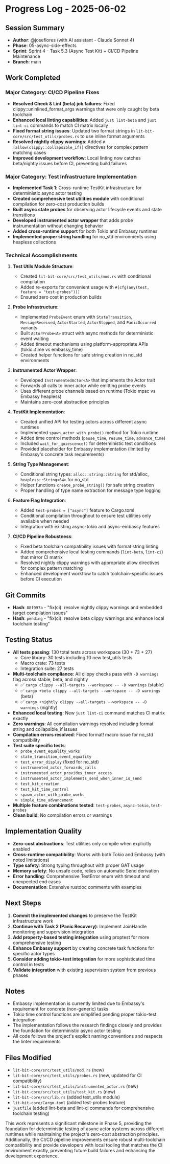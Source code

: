 # Progress Log - 2025-06-02

## Session Summary
* **Author**: @joseflores (with AI assistant - Claude Sonnet 4)
* **Phase**: 05-async-side-effects
* **Sprint**: Sprint 4 - Task 5.3 (Async Test Kit) + CI/CD Pipeline Maintenance
* **Branch**: main

## Work Completed

### Major Category: CI/CD Pipeline Fixes

* **Resolved Check & Lint (beta) job failures**: Fixed clippy::uninlined_format_args warnings that were only caught by beta toolchain
* **Enhanced local linting capabilities**: Added `just lint-beta` and `just lint-ci` commands to match CI matrix locally
* **Fixed format string issues**: Updated two format strings in `lit-bit-core/src/test_utils/probes.rs` to use inline format arguments
* **Resolved nightly clippy warnings**: Added `#[allow(clippy::collapsible_if)]` directives for complex pattern matching cases
* **Improved development workflow**: Local linting now catches beta/nightly issues before CI, preventing build failures

### Major Category: Test Infrastructure Implementation

* **Implemented Task 1**: Cross-runtime TestKit infrastructure for deterministic async actor testing
* **Created comprehensive test utilities module** with conditional compilation for zero-cost production builds
* **Built async state probes** for observing actor lifecycle events and state transitions
* **Developed instrumented actor wrapper** that adds probe instrumentation without changing behavior
* **Added cross-runtime support** for both Tokio and Embassy runtimes
* **Implemented proper string handling** for no_std environments using heapless collections

### Technical Accomplishments

1. **Test Utils Module Structure**:
   - Created `lit-bit-core/src/test_utils/mod.rs` with conditional compilation
   - Added re-exports for convenient usage with `#[cfg(any(test, feature = "test-probes"))]`
   - Ensured zero cost in production builds

2. **Probe Infrastructure**:
   - Implemented `ProbeEvent` enum with `StateTransition`, `MessageReceived`, `ActorStarted`, `ActorStopped`, and `PanicOccurred` variants
   - Built `ActorProbe<A>` struct with async methods for deterministic event waiting
   - Added timeout mechanisms using platform-appropriate APIs (tokio::time vs embassy_time)
   - Created helper functions for safe string creation in no_std environments

3. **Instrumented Actor Wrapper**:
   - Developed `InstrumentedActor<A>` that implements the Actor trait
   - Forwards all calls to inner actor while emitting probe events
   - Uses different probe channels based on runtime (Tokio mpsc vs Embassy heapless)
   - Maintains zero-cost abstraction principles

4. **TestKit Implementation**:
   - Created unified API for testing actors across different async runtimes
   - Implemented `spawn_actor_with_probe()` method for Tokio runtime
   - Added time control methods (`pause_time`, `resume_time`, `advance_time`)
   - Included `wait_for_quiescence()` for deterministic test conditions
   - Provided placeholder for Embassy implementation (limited by Embassy's concrete task requirements)

5. **String Type Management**:
   - Conditional string types: `alloc::string::String` for std/alloc, `heapless::String<64>` for no_std
   - Helper functions `create_probe_string()` for safe string creation
   - Proper handling of type name extraction for message type logging

6. **Feature Flag Integration**:
   - Added `test-probes = ["async"]` feature to Cargo.toml
   - Conditional compilation throughout to ensure test utilities only available when needed
   - Integration with existing async-tokio and async-embassy features

7. **CI/CD Pipeline Robustness**:
   - Fixed beta toolchain compatibility issues with format string linting
   - Added comprehensive local testing commands (`lint-beta`, `lint-ci`) that mirror CI matrix
   - Resolved nightly clippy warnings with appropriate allow directives for complex pattern matching
   - Enhanced development workflow to catch toolchain-specific issues before CI execution

## Git Commits
* **Hash**: `88f997a` - "fix(ci): resolve nightly clippy warnings and embedded target compilation issues"
* **Hash**: `pending` - "fix(ci): resolve beta clippy warnings and enhance local toolchain testing"

## Testing Status
* **All tests passing**: 130 total tests across workspace (30 + 73 + 27)
  - Core library: 30 tests including 10 new test_utils tests
  - Macro crate: 73 tests  
  - Integration suite: 27 tests
* **Multi-toolchain compliance**: All clippy checks pass with `-D warnings` flag across stable, beta, and nightly
  - ✅ `cargo clippy --all-targets --workspace -- -D warnings` (stable)
  - ✅ `cargo +beta clippy --all-targets --workspace -- -D warnings` (beta)
  - ✅ `cargo +nightly clippy --all-targets --workspace -- -D warnings` (nightly)
* **Enhanced local testing**: New `just lint-ci` command matches CI matrix exactly
* **Zero warnings**: All compilation warnings resolved including format string and collapsible_if issues
* **Compilation errors resolved**: Fixed format! macro issue for no_std compatibility
* **Test suite specific tests**:
  - `probe_event_equality_works`
  - `state_transition_event_equality` 
  - `test_error_display` (fixed for no_std)
  - `instrumented_actor_forwards_calls`
  - `instrumented_actor_provides_inner_access`
  - `instrumented_actor_implements_send_when_inner_is_send`
  - `test_kit_creation`
  - `test_kit_time_control`
  - `spawn_actor_with_probe_works`
  - `simple_time_advancement`
* **Multiple feature combinations tested**: `test-probes`, `async-tokio,test-probes`
* **Clean build**: No compilation errors or warnings

## Implementation Quality
* **Zero-cost abstractions**: Test utilities only compile when explicitly enabled
* **Cross-runtime compatibility**: Works with both Tokio and Embassy (with noted limitations)
* **Type safety**: Strong typing throughout with proper GAT usage
* **Memory safety**: No unsafe code, relies on automatic Send derivation
* **Error handling**: Comprehensive TestError enum with timeout and unexpected end cases
* **Documentation**: Extensive rustdoc comments with examples

## Next Steps
1. **Commit the implemented changes** to preserve the TestKit infrastructure work
2. **Continue with Task 2 (Panic Recovery)**: Implement JoinHandle monitoring and supervision integration
3. **Add property-based testing integration** using proptest for more comprehensive testing
4. **Enhance Embassy support** by creating concrete task functions for specific actor types
5. **Consider adding tokio-test integration** for more sophisticated time control in tests
6. **Validate integration** with existing supervision system from previous phases

## Notes
* Embassy implementation is currently limited due to Embassy's requirement for concrete (non-generic) tasks
* Tokio time control functions are simplified pending proper tokio-test integration
* The implementation follows the research findings closely and provides the foundation for deterministic async actor testing
* All code follows the project's explicit naming conventions and respects the linter requirements

## Files Modified
* `lit-bit-core/src/test_utils/mod.rs` (new)
* `lit-bit-core/src/test_utils/probes.rs` (new, updated for CI compatibility)
* `lit-bit-core/src/test_utils/instrumented_actor.rs` (new)
* `lit-bit-core/src/test_utils/test_kit.rs` (new)
* `lit-bit-core/src/lib.rs` (added test_utils module)
* `lit-bit-core/Cargo.toml` (added test-probes feature)
* `justfile` (added lint-beta and lint-ci commands for comprehensive toolchain testing)

This work represents a significant milestone in Phase 5, providing the foundation for deterministic testing of async actor systems across different runtimes while maintaining the project's zero-cost abstraction principles. Additionally, the CI/CD pipeline improvements ensure robust multi-toolchain compatibility and provide developers with local tooling that matches the CI environment exactly, preventing future build failures and enhancing the development experience. 